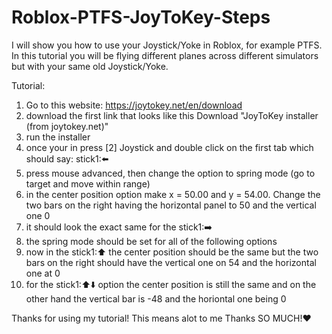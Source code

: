 # Roblox-PTFS-JoyToKey-Steps
I will show you how to use your Joystick/Yoke in Roblox, for example PTFS. In this tutorial you will be flying different planes across
different simulators but with your same old Joystick/Yoke.

Tutorial:

1. Go to this website: https://joytokey.net/en/download
2. download the first link that looks like this Download "JoyToKey installer (from joytokey.net)"
3. run the installer
4. once your in press [2] Joystick and double click on the first tab which should say: stick1:⬅️
5. press mouse advanced, then change the option to spring mode (go to target and move within range)
6. in the center position option make x = 50.00 and y = 54.00. Change the two bars on the right having the horizontal panel to 50 and the vertical one 0
7. it should look the exact same for the stick1:➡️
8. the spring mode should be set for all of the following options
9. now in the stick1:⬆️ the center position should be the same but the two bars on the right should have the vertical one on 54 and the horizontal one at 0
10. for the stick1:⬆⬇️ option the center position is still the same and on the other hand the vertical bar is -48 and the horiontal one being 0


Thanks for using my tutorial! This means alot to me Thanks SO MUCH!❤️
